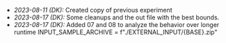 - _2023-08-11 (DK):_ Created copy of previous experiment
- _2023-08-17 (DK):_ Some cleanups and the out file with the best bounds.
- _2023-08-17 (DK):_ Added 07 and 08 to analyze the behavior over longer runtime
  INPUT_SAMPLE_ARCHIVE = f"./EXTERNAL_INPUT/{BASE}.zip"

